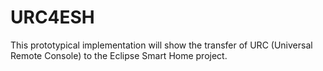 # URC4ESH
This prototypical implementation will show the transfer of URC (Universal Remote Console) to the Eclipse Smart Home project. 
